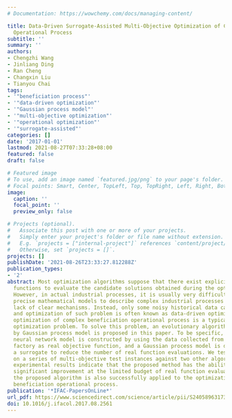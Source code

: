 ```yaml
---
# Documentation: https://wowchemy.com/docs/managing-content/

title: Data-Driven Surrogate-Assisted Multi-Objective Optimization of Complex Beneficiation
  Operational Process
subtitle: ''
summary: ''
authors:
- Chengzhi Wang
- Jinliang Ding
- Ran Cheng
- Changxin Liu
- Tianyou Chai
tags:
- '"beneficiation process"'
- '"data-driven optimization"'
- '"Gaussian process model"'
- '"multi-objective optimization"'
- '"operational optimization"'
- '"surrogate-assisted"'
categories: []
date: '2017-01-01'
lastmod: 2021-08-27T07:33:28+08:00
featured: false
draft: false

# Featured image
# To use, add an image named `featured.jpg/png` to your page's folder.
# Focal points: Smart, Center, TopLeft, Top, TopRight, Left, Right, BottomLeft, Bottom, BottomRight.
image:
  caption: ''
  focal_point: ''
  preview_only: false

# Projects (optional).
#   Associate this post with one or more of your projects.
#   Simply enter your project's folder or file name without extension.
#   E.g. `projects = ["internal-project"]` references `content/project/deep-learning/index.md`.
#   Otherwise, set `projects = []`.
projects: []
publishDate: '2021-08-26T23:33:27.812288Z'
publication_types:
- '2'
abstract: Most optimization algorithms suppose that there exist explicit evaluation
  functions to evaluate the candidate solutions obtained during the optimization process.
  However, in actual industrial processes, it is usually very difficult to build up
  precise mathematical models to describe complex industrial processes due to the
  lack of clear mechanisms. Instead, only some noisy historical data can be used,
  and optimization of such problem is often known as data-driven optimization. The
  optimization of complex beneficiation operational process is a typical data-driven
  optimization problem. To solve this problem, an evolutionary algorithm assisted
  by Gaussian process model is proposed in this paper. To be specific, a low-order
  neural network model is constructed by using the data collected from mineral processing
  factory as real objective function, and a Gaussian process model is developed as
  a surrogate to reduce the number of real function evaluations. We test the new method
  on a series of multi-objective test instances against two other algorithms. The
  experimental results indicate that the proposed method has the ability to achieve
  significant improvement at the limited budget of real function evaluations. In addition,
  the proposed algorithm is also successfully applied to the optimization of complex
  beneficiation operational process.
publication: '*IFAC-PapersOnLine*'
url_pdf: https://www.sciencedirect.com/science/article/pii/S2405896317334882
doi: 10.1016/j.ifacol.2017.08.2561
---
```


